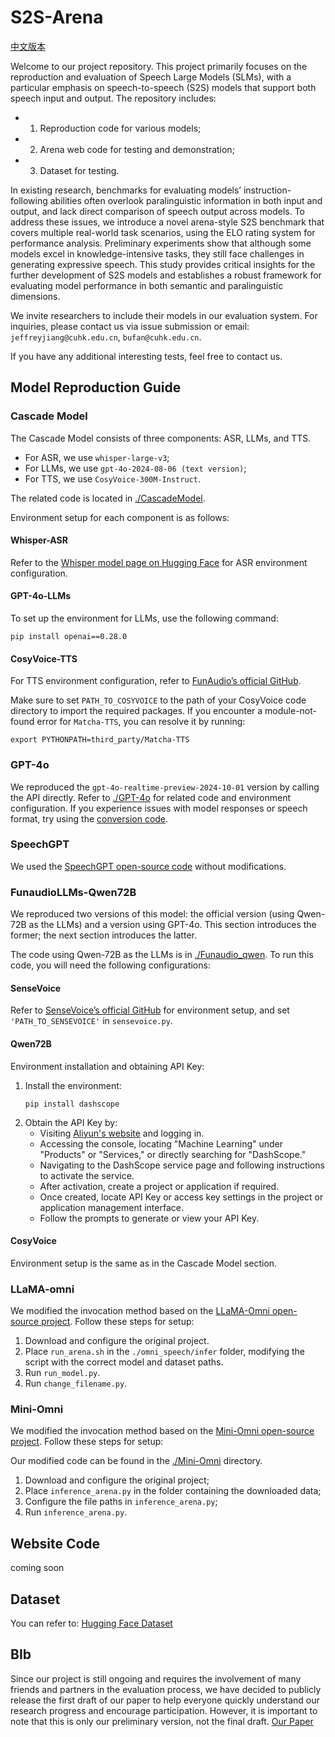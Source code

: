 ﻿# S2S-Arena
[中文版本](./README_zh.md)

Welcome to our project repository. This project primarily focuses on the reproduction and evaluation of Speech Large Models (SLMs), with a particular emphasis on speech-to-speech (S2S) models that support both speech input and output. The repository includes:
* 1) Reproduction code for various models;
* 2) Arena web code for testing and demonstration;
* 3) Dataset for testing.

In existing research, benchmarks for evaluating models’ instruction-following abilities often overlook paralinguistic information in both input and output, and lack direct comparison of speech output across models. To address these issues, we introduce a novel arena-style S2S benchmark that covers multiple real-world task scenarios, using the ELO rating system for performance analysis. Preliminary experiments show that although some models excel in knowledge-intensive tasks, they still face challenges in generating expressive speech. This study provides critical insights for the further development of S2S models and establishes a robust framework for evaluating model performance in both semantic and paralinguistic dimensions.

We invite researchers to include their models in our evaluation system. For inquiries, please contact us via issue submission or email: `jeffreyjiang@cuhk.edu.cn`, `bufan@cuhk.edu.cn`.

If you have any additional interesting tests, feel free to contact us.

## Model Reproduction Guide
### Cascade Model
The Cascade Model consists of three components: ASR, LLMs, and TTS.
* For ASR, we use `whisper-large-v3`;
* For LLMs, we use `gpt-4o-2024-08-06 (text version)`;
* For TTS, we use `CosyVoice-300M-Instruct`.

The related code is located in [./CascadeModel](./CascadeModel).

Environment setup for each component is as follows:
#### Whisper-ASR
Refer to the [Whisper model page on Hugging Face](https://huggingface.co/openai/whisper-large-v3) for ASR environment configuration.

#### GPT-4o-LLMs
To set up the environment for LLMs, use the following command:
```shell
pip install openai==0.28.0
```

#### CosyVoice-TTS
For TTS environment configuration, refer to [FunAudio’s official GitHub](https://github.com/FunAudioLLM/CosyVoice).

Make sure to set `PATH_TO_COSYVOICE` to the path of your CosyVoice code directory to import the required packages. If you encounter a module-not-found error for `Matcha-TTS`, you can resolve it by running:
```shell
export PYTHONPATH=third_party/Matcha-TTS
```

### GPT-4o
We reproduced the `gpt-4o-realtime-preview-2024-10-01` version by calling the API directly. Refer to [./GPT-4o](./GPT-4o) for related code and environment configuration. If you experience issues with model responses or speech format, try using the [conversion code](./GPT-4o/input/convert.py).

### SpeechGPT
We used the [SpeechGPT open-source code](https://github.com/0nutation/SpeechGPT/tree/main/speechgpt) without modifications.

### FunaudioLLMs-Qwen72B
We reproduced two versions of this model: the official version (using Qwen-72B as the LLMs) and a version using GPT-4o. This section introduces the former; the next section introduces the latter.

The code using Qwen-72B as the LLMs is in [./Funaudio_qwen](./Funaudio_qwen). To run this code, you will need the following configurations:

#### SenseVoice
Refer to [SenseVoice’s official GitHub](https://github.com/FunAudioLLM/SenseVoice) for environment setup, and set `'PATH_TO_SENSEVOICE'` in `sensevoice.py`.

#### Qwen72B
Environment installation and obtaining API Key:
1. Install the environment:
   ```shell
   pip install dashscope
   ```
2. Obtain the API Key by:
   * Visiting [Aliyun's website](https://www.aliyun.com/) and logging in.
   * Accessing the console, locating "Machine Learning" under "Products" or "Services," or directly searching for "DashScope."
   * Navigating to the DashScope service page and following instructions to activate the service.
   * After activation, create a project or application if required.
   * Once created, locate API Key or access key settings in the project or application management interface.
   * Follow the prompts to generate or view your API Key.

#### CosyVoice
Environment setup is the same as in the Cascade Model section.

### LLaMA-omni
We modified the invocation method based on the [LLaMA-Omni open-source project](https://github.com/ictnlp/LLaMA-Omni). Follow these steps for setup:

1. Download and configure the original project.
2. Place `run_arena.sh` in the `./omni_speech/infer` folder, modifying the script with the correct model and dataset paths.
3. Run `run_model.py`.
4. Run `change_filename.py`.

### Mini-Omni
We modified the invocation method based on the [Mini-Omni open-source project](https://github.com/gpt-omni/mini-omni). Follow these steps for setup:

Our modified code can be found in the [./Mini-Omni](Mini-Omni) directory.
1. Download and configure the original project;
2. Place `inference_arena.py` in the folder containing the downloaded data;
3. Configure the file paths in `inference_arena.py`;
4. Run `inference_arena.py`.


## Website Code

coming soon

## Dataset

You can refer to: [Hugging Face Dataset](https://huggingface.co/datasets/FreedomIntelligence/S2S-Bench)

## BIb
Since our project is still ongoing and requires the involvement of many friends and partners in the evaluation process, we have decided to publicly release the first draft of our paper to help everyone quickly understand our research progress and encourage participation. However, it is important to note that this is only our preliminary version, not the final draft.
[Our Paper](./S2S_Arena.pdf)
```

```
